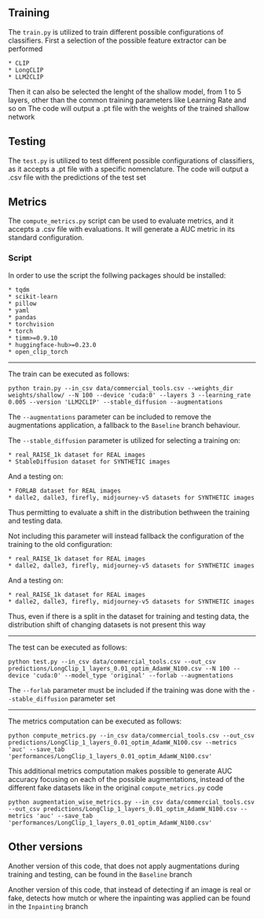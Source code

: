 ## Training
The `train.py` is utilized to train different possible configurations of classifiers.
First a selection of the possible feature extractor can be performed

	* CLIP
 	* LongCLIP
 	* LLM2CLIP

Then it can also be selected the lenght of the shallow model, from 1 to 5 layers, other than the common training parameters like Learning Rate and so on
The code will output a .pt file with the weights of the trained shallow network

## Testing
The `test.py` is utilized to test different possible configurations of classifiers, as it accepts a .pt file with a specific nomenclature. 
The code will output a .csv file with the predictions of the test set

## Metrics
The `compute_metrics.py` script can be used to evaluate metrics, and it accepts a .csv file with evaluations.
It will generate a AUC metric in its standard configuration.

### Script 
In order to use the script the follwing packages should be installed:

	* tqdm
	* scikit-learn
	* pillow
	* yaml
	* pandas
	* torchvision
	* torch
	* timm>=0.9.10
	* huggingface-hub>=0.23.0
	* open_clip_torch

---

The train can be executed as follows:

```
python train.py --in_csv data/commercial_tools.csv --weights_dir weights/shallow/ --N 100 --device 'cuda:0' --layers 3 --learning_rate 0.005 --version 'LLM2CLIP' --stable_diffusion --augmentations
```
The `--augmentations` parameter can be included to remove the augmentations application, a fallback to the `Baseline` branch behaviour.

The `--stable_diffusion` parameter is utilized for selecting a training on:

	* real_RAISE_1k dataset for REAL images
 	* StableDiffusion dataset for SYNTHETIC images 

And a testing on:
	
 	* FORLAB dataset for REAL images
  	* dalle2, dalle3, firefly, midjourney-v5 datasets for SYNTHETIC images

Thus permitting to evaluate a shift in the distribution bethween the training and testing data.

Not including this parameter will instead fallback the configuration of the training to the old configuration: 

	* real_RAISE_1k dataset for REAL images
 	* dalle2, dalle3, firefly, midjourney-v5 datasets for SYNTHETIC images 

And a testing on:

	* real_RAISE_1k dataset for REAL images
 	* dalle2, dalle3, firefly, midjourney-v5 datasets for SYNTHETIC images 

Thus, even if there is a split in the dataset for training and testing data, the distribution shift of changing datasets is not present this way

--- 

The test can be executed as follows:

```
python test.py --in_csv data/commercial_tools.csv --out_csv predictions/LongClip_1_layers_0.01_optim_AdamW_N100.csv --N 100 --device 'cuda:0' --model_type 'original' --forlab --augmentations
```
The `--forlab` parameter must be included if the training was done with the `--stable_diffusion` parameter set

---

The metrics computation can be executed as follows:

```
python compute_metrics.py --in_csv data/commercial_tools.csv --out_csv predictions/LongClip_1_layers_0.01_optim_AdamW_N100.csv --metrics 'auc' --save_tab 'performances/LongClip_1_layers_0.01_optim_AdamW_N100.csv'
```

This additional metrics computation makes possible to generate AUC accuracy focusing on each of the possible augmentations, instead of the different fake datasets like in the original `compute_metrics.py` code

```
python augmentation_wise_metrics.py --in_csv data/commercial_tools.csv --out_csv predictions/LongClip_1_layers_0.01_optim_AdamW_N100.csv --metrics 'auc' --save_tab 'performances/LongClip_1_layers_0.01_optim_AdamW_N100.csv'
```

## Other versions
Another version of this code, that does not apply augmentations during training and testing, can be found in the `Baseline` branch

Another version of this code, that instead of detecting if an image is real or fake, detects how mutch or where the inpainting was applied can be found in the `Inpainting` branch